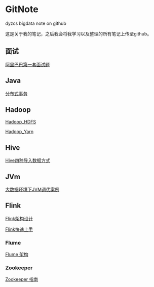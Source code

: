 # GitNote
 dyzcs bigdata note on github

这是关于我的笔记，之后我会将我学习以及整理的所有笔记上传至github。

## 面试

[阿里巴巴第一套面试题](00_Interview/ali_01.md)

## Java

[分布式事务](01_Java/01_DistributedTransaction.md)

## Hadoop

[Hadoop_HDFS](02_Hadoop/01_HDFS.md)

[Hadoop_Yarn](02_Hadoop/02_Yarn.md)

## Hive

[Hive四种导入数据方式](06_Hive/01_Hive几种数据导入方式.md)

## JVm

[大数据环境下JVM调优案例](05_JVM/01_JVM.md)

## Flink

[Flink架构设计](08_Flink/01.md)

[Flink快速上手](08_Flink/02.md)

### Flume

[Flume 架构](Flume/flume.md)

### Zookeeper

[Zookeeper 指南](zk/zk01.md)
